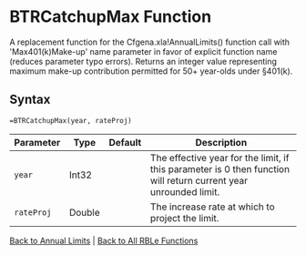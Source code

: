 # BTRCatchupMax Function

A replacement function for the Cfgena.xla!AnnualLimits() function call with 'Max401(k)Make-up' name parameter in favor of explicit function name (reduces parameter typo errors).  Returns an integer value representing maximum make-up contribution permitted for 50+ year-olds under §401(k).

## Syntax

```excel
=BTRCatchupMax(year, rateProj)
```

Parameter | Type | Default | Description
---|---|---|---
`year` | Int32 |  | The effective year for the limit, if this parameter is 0 then function will return current year unrounded limit.
`rateProj` | Double |  | The increase rate at which to project the limit.

[Back to Annual Limits](Readme.md) | [Back to All RBLe Functions](/RBLe/RBLe.md#function-documentation)